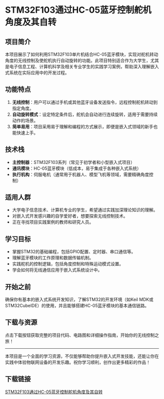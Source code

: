 # STM32F103通过HC-05蓝牙控制舵机角度及其自转

## 项目简介

本项目展示了如何利用STM32F103单片机结合HC-05蓝牙模块，实现对舵机转动角度的无线控制及使舵机执行自动旋转的功能。此项目特别适合作为大学生，尤其是电子信息工程、计算机科学及相关专业学生的实践学习案例，帮助深入理解嵌入式系统在实际应用中的开发过程。

## 功能特点

1. **无线控制**：用户可以通过手机或其他蓝牙设备发送指令，远程控制舵机转动到指定角度。
2. **自动旋转模式**：设定特定条件后，舵机会自动进行连续旋转，适用于需要持续动作的场景。
3. **简单易用**：项目采用易于理解和编程的方式展示，即便是嵌入式领域的新手也能快速上手。

## 技术栈

- **主控制器**：STM32F103系列（常见于初学者和小型嵌入式项目）
- **通讯模块**：HC-05蓝牙模块（低成本，易于集成于各种嵌入式系统）
- **执行机构**：伺服电机（通常用于机器人、模型飞机等领域，需要精确角度控制）

## 适用人群

- 大学电子信息技术、计算机专业的学生，希望通过实践加深理论知识的理解。
- 对嵌入式开发感兴趣的自学爱好者，想要探索无线控制技术。
- 正在寻找项目实践案例的教师和研究人员。

## 学习目标

- 掌握STM32的基础编程，包括GPIO配置、定时器、串口通信等。
- 理解蓝牙模块的工作原理和数据传输机制。
- 实践舵机的控制逻辑，包括角度控制和特殊运动模式设置。
- 学会如何将无线通信应用于嵌入式系统设计中。

## 开始之前

确保你有基本的嵌入式系统开发知识，了解STM32的开发环境（如Keil MDK或STM32CubeIDE）的使用，并且能够搭建HC-05蓝牙模块的基本通信链路。

## 下载与资源

点击下载按钮获取完整的项目代码、电路图和详细操作指南，开始你的无线控制之旅！

---

本项目是一个全面的学习资源，不仅能够帮助你提升嵌入式开发技能，还能让你在实践中体验物联网设备的开发乐趣。祝你学习顺利，创作出更多精彩的作品！

## 下载链接

[STM32F103通过HC-05蓝牙控制舵机角度及其自转](https://pan.quark.cn/s/34011cc3ab55)